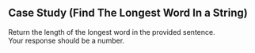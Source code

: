 ## Case Study (Find The Longest Word In a String)

Return the length of the longest word in the provided sentence.
<br>
Your response should be a number.
